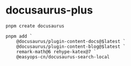 # docusaurus-plus


```
pnpm create docusaurus
```

```
pnpm add `
    @docusaurus/plugin-content-docs@$latest `
    @docusaurus/plugin-content-blog@$latest `
    remark-math@6 rehype-katex@7 `
    @easyops-cn/docusaurus-search-local
```